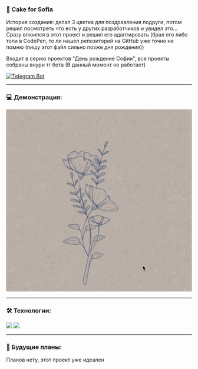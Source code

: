 ### 🎂 Cake for Sofia

История создания: делал 3 цветка для поздравления подруги, потом решил посмотреть что есть у других разработчиков и увидел это... Сразу влюился в этот проект и решил его адаптировать (брал его либо толи в CodePen, то ли нашел репозиторий на GitHub уже точно не помню (пишу этот файл сильно позже дня рождения))

Входит в серию проектов "День рождение Софии", все проекты собраны внури тг бота (В данный момент не работает)


[![Telegram Bot](https://img.shields.io/badge/Telegram-Bot-2CA5E0?style=for-the-badge&logo=telegram&logoColor=white)](https://t.me/SofiaBdayBot)

---

### 💻 Демонстрация:

<img src="./assets/demo.gif" alt="Demo" width="600"/>

---

### 🛠️ Технологии:

<img src="https://img.shields.io/badge/HTML5-E34F26?style=for-the-badge&logo=html5&logoColor=white"/>
<img src="https://img.shields.io/badge/CSS3-1572B6?style=for-the-badge&logo=css3&logoColor=white"/>

---


### 🔮 Будущие планы: 

Планов нету, этот проект уже идеален